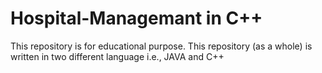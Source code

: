 # Hospital-Managemant in C++
This repository is for educational purpose. This repository (as a whole) is written in two different language i.e., JAVA and C++
